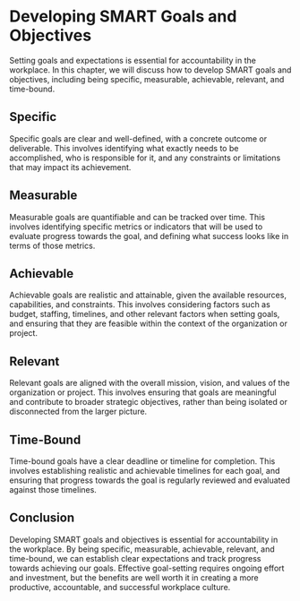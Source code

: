 Developing SMART Goals and Objectives
================================================================================

Setting goals and expectations is essential for accountability in the workplace. In this chapter, we will discuss how to develop SMART goals and objectives, including being specific, measurable, achievable, relevant, and time-bound.

Specific
--------

Specific goals are clear and well-defined, with a concrete outcome or deliverable. This involves identifying what exactly needs to be accomplished, who is responsible for it, and any constraints or limitations that may impact its achievement.

Measurable
----------

Measurable goals are quantifiable and can be tracked over time. This involves identifying specific metrics or indicators that will be used to evaluate progress towards the goal, and defining what success looks like in terms of those metrics.

Achievable
----------

Achievable goals are realistic and attainable, given the available resources, capabilities, and constraints. This involves considering factors such as budget, staffing, timelines, and other relevant factors when setting goals, and ensuring that they are feasible within the context of the organization or project.

Relevant
--------

Relevant goals are aligned with the overall mission, vision, and values of the organization or project. This involves ensuring that goals are meaningful and contribute to broader strategic objectives, rather than being isolated or disconnected from the larger picture.

Time-Bound
----------

Time-bound goals have a clear deadline or timeline for completion. This involves establishing realistic and achievable timelines for each goal, and ensuring that progress towards the goal is regularly reviewed and evaluated against those timelines.

Conclusion
----------

Developing SMART goals and objectives is essential for accountability in the workplace. By being specific, measurable, achievable, relevant, and time-bound, we can establish clear expectations and track progress towards achieving our goals. Effective goal-setting requires ongoing effort and investment, but the benefits are well worth it in creating a more productive, accountable, and successful workplace culture.
